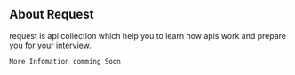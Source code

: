 ## About Request

request is api collection which help you to learn how apis work and prepare you for your interview.

```
More Infomation comming Soon
```
